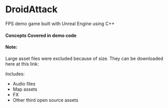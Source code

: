 # DroidAttack
FPS demo game built with Unreal Engine using C++

#### Concepts Covered in demo code

#### Note:
Large asset files were excluded because of size. They can be downloaded here at this link:

Includes:
* Audio files
* Map assets
* FX
* Other third open source assets
